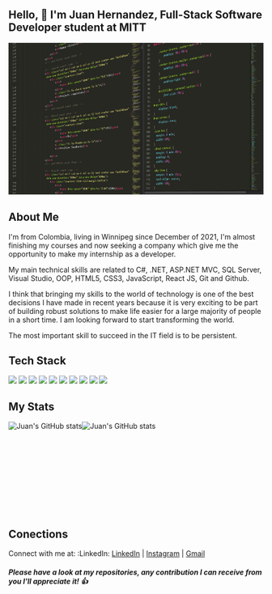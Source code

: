 ## Hello, :wave: I'm Juan Hernandez, Full-Stack Software Developer student at MITT

<img src="images/pexels-pixabay-248515.jpg" width="100%" height="300px">


## About Me

I'm from Colombia, living in Winnipeg since December of 2021, I'm almost finishing my courses and now seeking a company which give me the opportunity to make my internship as a developer. 

My main technical skills are related to C#, .NET, ASP.NET MVC, SQL Server, Visual Studio, OOP, HTML5, CSS3, JavaScript, React JS, Git and Github.

I think that bringing my skills to the world of technology is one of the best decisions I have made in recent years because it is very exciting to be part of building robust solutions to make life easier for a large majority of people in a short time. I am looking forward to start transforming the world.

The most important skill to succeed in the IT field is to be persistent. 



## Tech Stack

![](https://img.shields.io/badge/web-html-informational?style=plastic&logo=html5&logoColor=informational&color=informational)
![](https://img.shields.io/badge/web-css-informational?style=plastic&logo=css3&logoColor=informational&color=informational)
![](https://img.shields.io/badge/code-javascript-informational?style=plastic&logo=javascript&logoColor=informational&color=informational)
![](https://img.shields.io/static/v1?style=plastic&message=REACT&color=informational&logo=react&logoColor=informational&label=JS+LIBRARY)
![](https://img.shields.io/badge/code-C%23-%23239120.svg?style=plastic&logo=C-Sharp&logoColor=informational&color=informational)
![](https://img.shields.io/static/v1?style=plastic&message=.NET&color=informational&logo=.net&logoColor=informational&label=FRAMEWORK) 
![](https://img.shields.io/static/v1?style=plastic&message=EntityFramework&color=informational&logo=.NET&logoColor=informational&label=FRAMEWORK)
![](https://img.shields.io/badge/Database-Microsoft%20SQL%20Server-informational?style=plastic&logo=microsoft%20sql%20server&logoColor=informational&color=informational)
![](https://img.shields.io/badge/console-git-%23F05033.svg?style=plastic&logo=git&logoColor=informational&color=informational)
![](https://img.shields.io/badge/code-python-informational?style=plastic&logo=python&logoColor=informational&color=informational)



## My Stats

<div style="display: flex; flex-direction: row;" >
  <img height='180px' align='center' src="https://github-readme-stats-sigma-five.vercel.app/api?username=jahdevelopment&theme=tokyonight&show_icons=true" alt="Juan's GitHub stats" />

  <img height='180px'  align='center' src="https://github-readme-stats-sigma-five.vercel.app/api/top-langs/?username=jahdevelopment&layout=compact&theme=tokyonight&show_icons=true&langs_count=4" alt="Juan's GitHub stats"/>
</div>

## Conections

Connect with me at: :LinkedIn: [LinkedIn](https://www.linkedin.com/in/juanhdev/) | [Instagram](https://www.instagram.com/juan.alberto.hernandez/) | [Gmail](mailto:jualherac@gmail.com)



##### Please have a look at my repositories, any contribution I can receive from you I'll appreciate it! :thumbsup:


